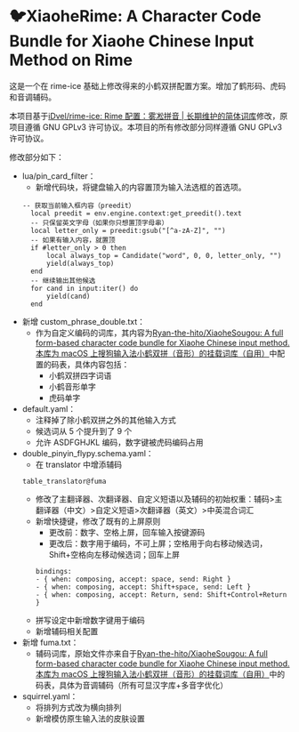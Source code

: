 # 🐦XiaoheRime: A Character Code Bundle for Xiaohe Chinese Input Method on Rime

这是一个在 rime-ice 基础上修改得来的小鹤双拼配置方案。增加了鹤形码、虎码和音调辅码。

本项目基于[iDvel/rime-ice: Rime 配置：雾凇拼音 | 长期维护的简体词库](https://github.com/iDvel/rime-ice)修改，原项目遵循 GNU GPLv3 许可协议。本项目的所有修改部分同样遵循 GNU GPLv3 许可协议。

修改部分如下：

- lua/pin_card_filter：
  - 新增代码块，将键盘输入的内容置顶为输入法选框的首选项。
  ```
  -- 获取当前输入框内容（preedit）
    local preedit = env.engine.context:get_preedit().text
    -- 只保留英文字母（如果你只想置顶字母串）
    local letter_only = preedit:gsub("[^a-zA-Z]", "")
    -- 如果有输入内容，就置顶
    if #letter_only > 0 then
        local always_top = Candidate("word", 0, 0, letter_only, "")
        yield(always_top)
    end
    -- 继续输出其他候选
    for cand in input:iter() do
        yield(cand)
    end
  ```
- 新增 custom_phrase_double.txt：
  - 作为自定义编码的词库，其内容为[Ryan-the-hito/XiaoheSougou: A full form-based character code bundle for Xiaohe Chinese input method. 本库为 macOS 上搜狗输入法小鹤双拼（音形）的挂载词库（自用）](https://github.com/Ryan-the-hito/XiaoheSougou)中配置的码表，具体内容包括：
  	- 小鹤双拼四字词语
  	- 小鹤音形单字
  	- 虎码单字
- default.yaml：
  - 注释掉了除小鹤双拼之外的其他输入方式
  - 候选词从 5 个提升到了 9 个
  - 允许 ASDFGHJKL 编码，数字键被虎码编码占用
- double_pinyin_flypy.schema.yaml：
  - 在 translator 中增添辅码
  ```
  table_translator@fuma
  ```
  - 修改了主翻译器、次翻译器、自定义短语以及辅码的初始权重：辅码>主翻译器（中文）>自定义短语>次翻译器（英文）>中英混合词汇
  - 新增快捷键，修改了既有的上屏原则
    - 更改前：数字、空格上屏，回车输入按键源码
    - 更改后：数字用于编码，不可上屏；空格用于向右移动候选词，Shift+空格向左移动候选词；回车上屏
    ```
    bindings:
    - { when: composing, accept: space, send: Right }
    - { when: composing, accept: Shift+space, send: Left }
    - { when: composing, accept: Return, send: Shift+Control+Return }
    ```
  - 拼写设定中新增数字键用于编码
  - 新增辅码相关配置
- 新增 fuma.txt：
	- 辅码词库，原始文件亦来自于[Ryan-the-hito/XiaoheSougou: A full form-based character code bundle for Xiaohe Chinese input method. 本库为 macOS 上搜狗输入法小鹤双拼（音形）的挂载词库（自用）](https://github.com/Ryan-the-hito/XiaoheSougou)中的码表，具体为音调辅码（所有可显汉字库+多音字优化）
- squirrel.yaml：
  - 将排列方式改为横向排列
  - 新增模仿原生输入法的皮肤设置
